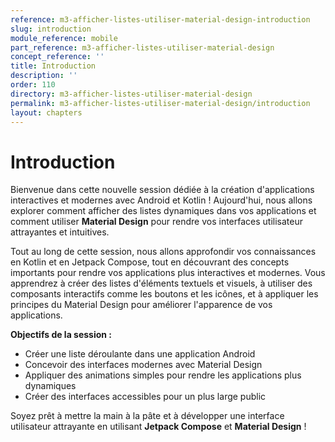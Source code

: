 ```yaml
---
reference: m3-afficher-listes-utiliser-material-design-introduction
slug: introduction
module_reference: mobile
part_reference: m3-afficher-listes-utiliser-material-design
concept_reference: ''
title: Introduction
description: ''
order: 110
directory: m3-afficher-listes-utiliser-material-design
permalink: m3-afficher-listes-utiliser-material-design/introduction
layout: chapters
---
```


# **Introduction**

Bienvenue dans cette nouvelle session dédiée à la création d'applications interactives et modernes avec Android et Kotlin ! Aujourd'hui, nous allons explorer comment afficher des listes dynamiques dans vos applications et comment utiliser **Material Design** pour rendre vos interfaces utilisateur attrayantes et intuitives.

Tout au long de cette session, nous allons approfondir vos connaissances en Kotlin et en Jetpack Compose, tout en découvrant des concepts importants pour rendre vos applications plus interactives et modernes. Vous apprendrez à créer des listes d'éléments textuels et visuels, à utiliser des composants interactifs comme les boutons et les icônes, et à appliquer les principes du Material Design pour améliorer l'apparence de vos applications.

**Objectifs de la session :**
- Créer une liste déroulante dans une application Android
- Concevoir des interfaces modernes avec Material Design
- Appliquer des animations simples pour rendre les applications plus dynamiques
- Créer des interfaces accessibles pour un plus large public

Soyez prêt à mettre la main à la pâte et à développer une interface utilisateur attrayante en utilisant **Jetpack Compose** et **Material Design** !



